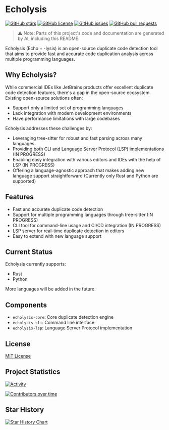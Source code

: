 # Echolysis

[![GitHub stars](https://img.shields.io/github/stars/yingmanwumen/echolysis)](https://github.com/yingmanwumen/echolysis/stargazers)
[![GitHub license](https://img.shields.io/github/license/yingmanwumen/echolysis)](https://github.com/yingmanwumen/echolysis/blob/main/LICENSE)
[![GitHub issues](https://img.shields.io/github/issues/yingmanwumen/echolysis)](https://github.com/yingmanwumen/echolysis/issues)
[![GitHub pull requests](https://img.shields.io/github/issues-pr/yingmanwumen/echolysis)](https://github.com/yingmanwumen/echolysis/pulls)

<!-- [![Crates.io](https://img.shields.io/crates/v/echolysis.svg)](https://crates.io/crates/echolysis) -->

<!-- [![docs.rs](https://docs.rs/echolysis/badge.svg)](https://docs.rs/echolysis) -->

> ⚠️ Note: Parts of this project's code and documentation are generated by AI, including this README.

Echolysis (Echo + -lysis) is an open-source duplicate code detection tool that aims to provide fast and accurate code duplication analysis across multiple programming languages.

## Why Echolysis?

While commercial IDEs like JetBrains products offer excellent duplicate code detection features, there's a gap in the open-source ecosystem. Existing open-source solutions often:

- Support only a limited set of programming languages
- Lack integration with modern development environments
- Have performance limitations with large codebases

Echolysis addresses these challenges by:

- Leveraging tree-sitter for robust and fast parsing across many languages
- Providing both CLI and Language Server Protocol (LSP) implementations (IN PROGRESS)
- Enabling easy integration with various editors and IDEs with the help of LSP (IN PROGRESS)
- Offering a language-agnostic approach that makes adding new language support straightforward (Currently only Rust and Python are supported)

## Features

- Fast and accurate duplicate code detection
- Support for multiple programming languages through tree-sitter (IN PROGRESS)
- CLI tool for command-line usage and CI/CD integration (IN PROGRESS)
- LSP server for real-time duplicate detection in editors
- Easy to extend with new language support

## Current Status

Echolysis currently supports:
- Rust
- Python

More languages will be added in the future.

## Components

- `echolysis-core`: Core duplicate detection engine
- `echolysis-cli`: Command line interface
- `echolysis-lsp`: Language Server Protocol implementation

## License

[MIT License](LICENSE)

## Project Statistics

[![Activity](https://repobeats.axiom.co/api/embed/your-repobeats-id.svg "Repobeats analytics image")](https://github.com/yingmanwumen/echolysis/pulse)

[![Contributors over time](https://contributor-graph-api.apiseven.com/contributors-svg?chart=contributorOverTime&repo=yingmanwumen/echolysis)](https://www.apiseven.com/en/contributor-graph?chart=contributorOverTime&repo=yingmanwumen/echolysis)

## Star History

[![Star History Chart](https://api.star-history.com/svg?repos=yingmanwumen/echolysis&type=Date)](https://star-history.com/#yingmanwumen/echolysis&Date)
